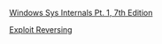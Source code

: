 [Windows Sys Internals Pt. 1, 7th Edition](https://anonfiles.com/64F1Mclbz0/Windows_System_Internals_7e_Part_1_pdf)

[Exploit Reversing](https://github.com/xsj3n/InformationSecurityResources/blob/main/Windows%20%7C%20Intel/Windows/Books/exploit_reversing_01-1.pdf)

